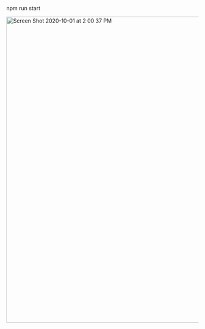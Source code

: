 npm run start

<img width="802" alt="Screen Shot 2020-10-01 at 2 00 37 PM" src="https://user-images.githubusercontent.com/62423408/94770176-e9877300-03ee-11eb-8426-61c79b4a4d9e.png">
